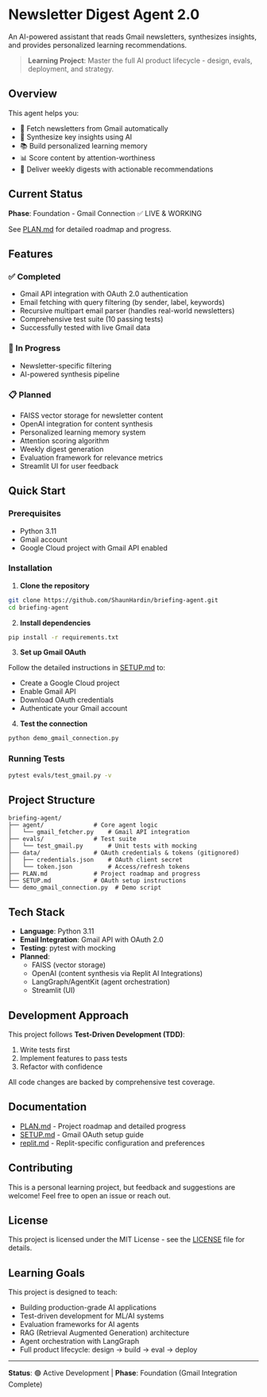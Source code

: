 # Newsletter Digest Agent 2.0

An AI-powered assistant that reads Gmail newsletters, synthesizes insights, and provides personalized learning recommendations.

> **Learning Project**: Master the full AI product lifecycle - design, evals, deployment, and strategy.

## Overview

This agent helps you:
- 📧 Fetch newsletters from Gmail automatically
- 🧠 Synthesize key insights using AI
- 📚 Build personalized learning memory
- 📊 Score content by attention-worthiness
- 📮 Deliver weekly digests with actionable recommendations

## Current Status

**Phase**: Foundation - Gmail Connection ✅ LIVE & WORKING

See [PLAN.md](PLAN.md) for detailed roadmap and progress.

## Features

### ✅ Completed
- Gmail API integration with OAuth 2.0 authentication
- Email fetching with query filtering (by sender, label, keywords)
- Recursive multipart email parser (handles real-world newsletters)
- Comprehensive test suite (10 passing tests)
- Successfully tested with live Gmail data

### 🚧 In Progress
- Newsletter-specific filtering
- AI-powered synthesis pipeline

### 📋 Planned
- FAISS vector storage for newsletter content
- OpenAI integration for content synthesis
- Personalized learning memory system
- Attention scoring algorithm
- Weekly digest generation
- Evaluation framework for relevance metrics
- Streamlit UI for user feedback

## Quick Start

### Prerequisites
- Python 3.11
- Gmail account
- Google Cloud project with Gmail API enabled

### Installation

1. **Clone the repository**
```bash
git clone https://github.com/ShaunHardin/briefing-agent.git
cd briefing-agent
```

2. **Install dependencies**
```bash
pip install -r requirements.txt
```

3. **Set up Gmail OAuth**

Follow the detailed instructions in [SETUP.md](SETUP.md) to:
- Create a Google Cloud project
- Enable Gmail API
- Download OAuth credentials
- Authenticate your Gmail account

4. **Test the connection**
```bash
python demo_gmail_connection.py
```

### Running Tests

```bash
pytest evals/test_gmail.py -v
```

## Project Structure

```
briefing-agent/
├── agent/              # Core agent logic
│   └── gmail_fetcher.py    # Gmail API integration
├── evals/              # Test suite
│   └── test_gmail.py       # Unit tests with mocking
├── data/               # OAuth credentials & tokens (gitignored)
│   ├── credentials.json    # OAuth client secret
│   └── token.json          # Access/refresh tokens
├── PLAN.md             # Project roadmap and progress
├── SETUP.md            # OAuth setup instructions
└── demo_gmail_connection.py  # Demo script
```

## Tech Stack

- **Language**: Python 3.11
- **Email Integration**: Gmail API with OAuth 2.0
- **Testing**: pytest with mocking
- **Planned**: 
  - FAISS (vector storage)
  - OpenAI (content synthesis via Replit AI Integrations)
  - LangGraph/AgentKit (agent orchestration)
  - Streamlit (UI)

## Development Approach

This project follows **Test-Driven Development (TDD)**:
1. Write tests first
2. Implement features to pass tests
3. Refactor with confidence

All code changes are backed by comprehensive test coverage.

## Documentation

- [PLAN.md](PLAN.md) - Project roadmap and detailed progress
- [SETUP.md](SETUP.md) - Gmail OAuth setup guide
- [replit.md](replit.md) - Replit-specific configuration and preferences

## Contributing

This is a personal learning project, but feedback and suggestions are welcome! Feel free to open an issue or reach out.

## License

This project is licensed under the MIT License - see the [LICENSE](LICENSE) file for details.

## Learning Goals

This project is designed to teach:
- Building production-grade AI applications
- Test-driven development for ML/AI systems
- Evaluation frameworks for AI agents
- RAG (Retrieval Augmented Generation) architecture
- Agent orchestration with LangGraph
- Full product lifecycle: design → build → eval → deploy

---

**Status**: 🟢 Active Development | **Phase**: Foundation (Gmail Integration Complete)
